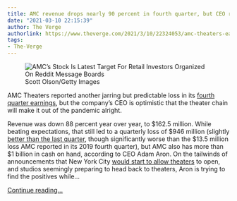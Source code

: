 ```yaml
---
title: AMC revenue drops nearly 90 percent in fourth quarter, but CEO remains optimistic
date: "2021-03-10 22:15:39"
author: The Verge
authorlink: https://www.theverge.com/2021/3/10/22324053/amc-theaters-earnings-fourth-quarter-stock-movies-vaccine-streaming
tags:
- The-Verge
---
```

<figure>
      <img alt="AMC’s Stock Is Latest Target For Retail Investors Organized On Reddit Message Boards" src="https://cdn.vox-cdn.com/thumbor/ShBF7mTd1ChCTkBBg9x7ucshPDc=/0x0:3000x2000/1310x873/cdn.vox-cdn.com/uploads/chorus_image/image/68944942/1298998015.0.jpg" />
        <figcaption>Scott Olson/Getty Images</figcaption>
    </figure>

  <p id="feQYaJ">AMC Theaters reported another jarring but predictable loss in its <a href="https://s25.q4cdn.com/472643608/files/doc_financials/2020/q4/FINAL-4Q-2020-earnings-press-release-20210310-1435-clean-v.f.pdf">fourth quarter earnings</a>, but the company’s CEO is optimistic that the theater chain will make it out of the pandemic alright. </p>
<p id="zSXdGG">Revenue was down 88 percent year over year, to $162.5 million. While beating expectations, that still led to a quarterly loss of $946 million (slightly <a href="https://www.theverge.com/2020/11/2/21545812/amc-theaters-financial-earnings-q3-bankruptcy-streaming-warner-bros-disney-regal#:~:text=The%20company%20posted%20a%20revenue,91%20percent%20year%20over%20year.">better than the last quarter</a>, though significantly worse than the $13.5 million loss AMC reported in its 2019 fourth quarter), but AMC also has more than $1 billion in cash on hand, according to CEO Adam Aron. On the tailwinds of announcements that New York City <a href="https://www.theverge.com/2021/2/22/22295880/new-york-city-movie-theaters-open-cuomo">would start to allow theaters</a> to open, and studios seemingly preparing to head back to theaters, Aron is trying to find the positives while...</p>
  <p>
    <a href="https://www.theverge.com/2021/3/10/22324053/amc-theaters-earnings-fourth-quarter-stock-movies-vaccine-streaming">Continue reading&hellip;</a>
  </p>